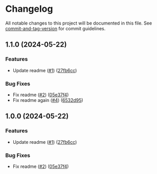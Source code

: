 # Changelog

All notable changes to this project will be documented in this file. See [commit-and-tag-version](https://github.com/absolute-version/commit-and-tag-version) for commit guidelines.

## 1.1.0 (2024-05-22)


### Features

* Update readme ([#1](https://github.com/daroldso/test-auto-changelog/issues/1)) ([27fb6cc](https://github.com/daroldso/test-auto-changelog/commit/27fb6cc43f6a558b89ff49c3953c3ba35ef681a5))


### Bug Fixes

* Fix readme ([#2](https://github.com/daroldso/test-auto-changelog/issues/2)) ([05e37f4](https://github.com/daroldso/test-auto-changelog/commit/05e37f4c808d4aa0048827f75771d759f514a538))
* Fix readme again ([#4](https://github.com/daroldso/test-auto-changelog/issues/4)) ([6532d95](https://github.com/daroldso/test-auto-changelog/commit/6532d952e372a0d9e60524afffd32c9db9f1d301))

## 1.0.0 (2024-05-22)


### Features

* Update readme ([#1](https://github.com/daroldso/test-auto-changelog/issues/1)) ([27fb6cc](https://github.com/daroldso/test-auto-changelog/commit/27fb6cc43f6a558b89ff49c3953c3ba35ef681a5))


### Bug Fixes

* Fix readme ([#2](https://github.com/daroldso/test-auto-changelog/issues/2)) ([05e37f4](https://github.com/daroldso/test-auto-changelog/commit/05e37f4c808d4aa0048827f75771d759f514a538))
